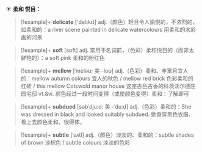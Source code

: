 ☀ <span class="category">**柔和 悦目：**</span>
>[!example]+ <span class="vocabulary">**delicate**</span> ['delɪkɪt] 
> <span class="definition">adj.（颜色）轻且令人愉悦的，不浓烈的，如柔和的：</span>a river scene painted in delicate watercolours 用柔和的水彩画的河景

>[!example]+ <span class="vocabulary">**soft**</span> [sɒft] 
> <span class="definition">adj. 常用于名词前，（色彩）柔和悦目的（而非太鲜艳的）：</span>a soft pink 柔和的粉红色
           
>[!example]+ <span class="vocabulary">**mellow**</span> [ˈmeləʊ; 美 -loʊ]
> <span class="definition">adj.（色彩）柔和、丰富且宜人的：</span>mellow autumn colours 宜人的秋色 / mellow red brick 色彩柔和的红砖 / this mellow Cotswold manor house 这座古色古香的科茨沃尔德庄园宅邸 <span class="definition">vt.&vi. 颜色经过一段时间变得（或使颜色变得）柔和：</span>了解即可
           
>[!example]+ <span class="vocabulary">**subdued**</span> [səbˈdju:d; 美 -ˈdu:d]
> <span class="definition">adj.（色彩）柔和的：</span>She was dressed in black and looked suitably subdued. 她身穿黑色衣服、看上去颜色柔和，很得体。
                      
>[!example]+ <span class="vocabulary">**subtle**</span> [ˈsʌtl]
> <span class="definition">adj.（颜色）淡淡的、柔和的：</span>subtle shades of brown 淡棕色 / subtle colours 淡淡的色彩
